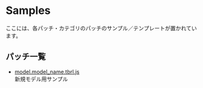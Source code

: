 # Samples

ここには、各パッチ・カテゴリのパッチのサンプル／テンプレートが置かれています。

## パッチ一覧

* [model.model_name.tbrl.js](https://raw.github.com/YungSang/patches-for-taberareloo/master/samples/model.model_name.tbrl.js)  
	新規モデル用サンプル
